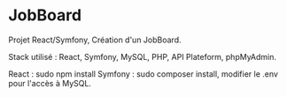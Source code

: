 # JobBoard
Projet React/Symfony, Création d'un JobBoard.

Stack utilisé :
React, Symfony, MySQL, PHP, API Plateform, phpMyAdmin.

React : sudo npm install
Symfony : sudo composer install, modifier le .env pour l'accès à MySQL.
